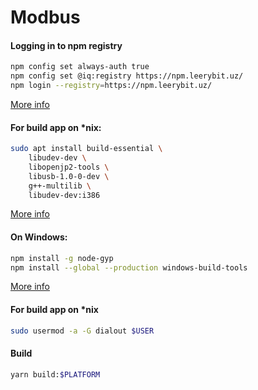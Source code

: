 # Modbus

#### Logging in to npm registry
```bash
npm config set always-auth true
npm config set @iq:registry https://npm.leerybit.uz/
npm login --registry=https://npm.leerybit.uz/
```
[More info](https://docs.npmjs.com/logging-in-to-an-npm-enterprise-registry-from-the-command-line)

#### For build app on *nix:
```bash
sudo apt install build-essential \
    libudev-dev \
    libopenjp2-tools \
    libusb-1.0-0-dev \
    g++-multilib \
    libudev-dev:i386
```
[More info](https://www.npmjs.com/package/usb)

#### On Windows:
```bash
npm install -g node-gyp
npm install --global --production windows-build-tools
```
[More info](https://github.com/nodejs/node-gyp#installation)

#### For build app on *nix
```bash
sudo usermod -a -G dialout $USER
```

#### Build
```bash
yarn build:$PLATFORM
```
